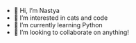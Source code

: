 - 👋 Hi, I’m Nastya
- 👀 I’m interested in cats and code
- 🌱 I’m currently learning Python
- 💞️ I’m looking to collaborate on anything!

<!---
KetKode/KetKode is a ✨ special ✨ repository because its `README.md` (this file) appears on your GitHub profile.
You can click the Preview link to take a look at your changes.
--->
